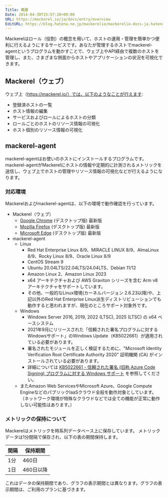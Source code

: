 ```yaml
---
Title: 概要
Date: 2014-04-30T15:57:20+09:00
URL: https://mackerel.io/ja/docs/entry/overview
EditURL: https://blog.hatena.ne.jp/mackerelio/mackerelio-docs-ja.hatenablog.mackerel.io/atom/entry/12921228815722985455
---
```


Mackerelはロール（役割）の概念を用いて、ホストの運用・管理を簡単かつ便利に行えるようにするサービスです。あなたが管理するホストでmackerel-agentというプログラムを動かすことで、ウェブ上やAPI経由で複数のホストを管理し、また、さまざまな側面からホストやアプリケーションの状況を可視化できます。

<!-- [Features](https://mackerel.io/ja/features)もあわせてご覧ください。-->

## Mackerel（ウェブ）

ウェブ上（https://mackerel.io/）では、以下のようなことが行えます:

- 登録済ホストの一覧
- ホスト情報の編集
- サービスおよびロールによるホストの分類
- ロールごとのホストのリソース情報の可視化
- ホスト個別のリソース情報の可視化

## mackerel-agent

mackerel-agentはお使いのホストにインストールするプログラムです。mackerel-agentがMackerelにホストの情報や定期的に計測されるメトリックを送信し、ウェブ上でホストの管理やリソース情報の可視化などが行えるようになります。


<h3 id="support-environments">対応環境</h3>

Mackerelおよびmackerel-agentは、以下の環境で動作確認を行っています。

- Mackerel（ウェブ）
  - [Google Chrome](https://www.google.com/chrome/) (デスクトップ版) 最新版
  - [Mozilla Firefox](https://www.mozilla.org/firefox/) (デスクトップ版) 最新版
  - [Microsoft Edge](https://www.microsoft.com/edge) (デスクトップ版) 最新版
- mackerel-agent
    - Linux
        - Red Hat Enterprise Linux 8/9、MIRACLE LINUX 8/9、AlmaLinux 8/9、Rocky Linux 8/9、Oracle Linux 8/9
        - CentOS Stream 9
        - Ubuntu 20.04LTS/22.04LTS/24.04LTS、Debian 11/12
        - Amazon Linux 2、Amazon Linux 2023
        - x64 アーキテクチャおよび AWS Graviton シリーズを含む Arm v8 アーキテクチャをサポートしています。
        - その他、一般的なLinux環境(カーネルバージョン 2.6.23以降)や、上記以外のRed Hat Enterprise Linux派生ディストリビューションでも動作すると思われますが、現在のところサポート対象外です。
    - Windows
        - Windows Server 2016, 2019, 2022 (LTSC), 2025 (LTSC) の x64 ベースシステム
        - 2021年9月にリリースされた「信頼された署名プログラムに対するWindowsサポート」のWindows Update（KB5022661）が適用されている必要があります。
        - 署名されたモジュールを正しく検証するために、"Microsoft Identity Verification Root Certificate Authority 2020" 証明機関 (CA) がインストールされている必要があります。
        - 詳細については [KB5022661 - 信頼された署名 (旧称 Azure Code Signing) プログラムに対する Windows サポート](https://support.microsoft.com/ja-jp/topic/kb5022661-%E4%BF%A1%E9%A0%BC%E3%81%95%E3%82%8C%E3%81%9F%E7%BD%B2%E5%90%8D-%E6%97%A7%E7%A7%B0-azure-code-signing-%E3%83%97%E3%83%AD%E3%82%B0%E3%83%A9%E3%83%A0%E3%81%AB%E5%AF%BE%E3%81%99%E3%82%8B-windows-%E3%82%B5%E3%83%9D%E3%83%BC%E3%83%88-4b505a31-fa1e-4ea6-85dd-6630229e8ef4) を参照してください。
    - またAmazon Web ServicesやMicrosoft Azure、Google Compute EngineなどのパブリックIaaSクラウド全般を動作対象としています。（ネットワーク環境が特殊なクラウドなどでは全ての機能が正常に動作しない可能性はあります。）

<h3 id="tsdb-spec">メトリックの保持について</h3>

Mackerelはメトリックを時系列データベース上に保存しています。
メトリックデータは1分間隔で保存され、以下の表の期間保持します。

| 間隔  | 保持期間  |
|-------|-----------|
| 1分   | 460日     |
| 1日   | 460日以降 |

これはデータの保持期間であり、グラフの表示期間とは異なります。グラフの表示期間は、ご利用のプランに基づきます。
